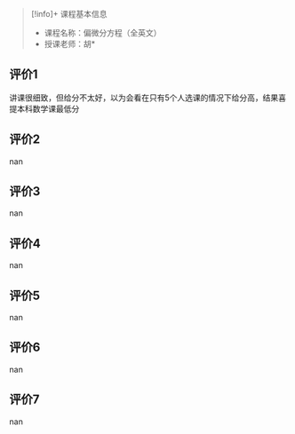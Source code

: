 >[!info]+ 课程基本信息
>
> - 课程名称：偏微分方程（全英文）
> - 授课老师：胡*

## 评价1

讲课很细致，但给分不太好，以为会看在只有5个人选课的情况下给分高，结果喜提本科数学课最低分
## 评价2

nan
## 评价3

nan
## 评价4

nan
## 评价5

nan
## 评价6

nan
## 评价7

nan
